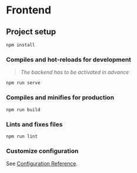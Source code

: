 # Frontend

## Project setup
```
npm install
```

### Compiles and hot-reloads for development
> *The backend has to be activated in advance*
```
npm run serve
```

### Compiles and minifies for production
```
npm run build
```

### Lints and fixes files
```
npm run lint
```

### Customize configuration
See [Configuration Reference](https://cli.vuejs.org/config/).
